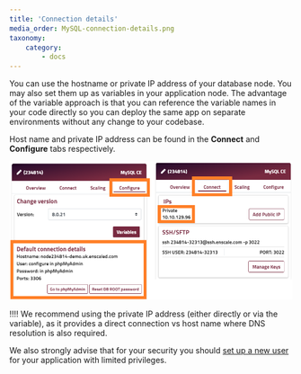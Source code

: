 ```yaml
---
title: 'Connection details'
media_order: MySQL-connection-details.png
taxonomy:
    category:
        - docs
---
```


You can use the hostname or private IP address of your database node. You may also set them up as variables in your application node. The advantage of the variable approach is that you can reference the variable names in your code directly so you can deploy the same app on separate environments without any change to your codebase.

Host name and private IP address can be found in the **Connect** and **Configure** tabs respectively.

![](MySQL-connection-details.png)

!!!! We recommend using the private IP address (either directly or via the variable), as it provides a direct connection vs host name where DNS resolution is also required.

We also strongly advise that for your security you should [set up a new user](/database-nodes/mariadb/user-creation) for your application with limited privileges.